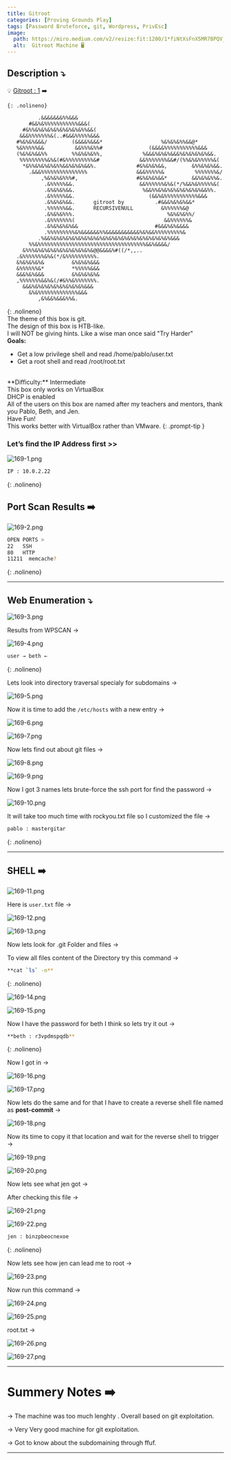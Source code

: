 ```yaml
---
title: Gitroot
categories: [Proving Grounds Play]
tags: [Password Bruteforce, git, Wordpress, PrivEsc]
image:
  path: https://miro.medium.com/v2/resize:fit:1200/1*fiNtXsFnX5MR7BPQV_wBvg.png
  alt:  Gitroot Machine 🖥️
---
```


## **Description ⤵️**

>
💡 [Gitroot : 1](https://www.vulnhub.com/entry/gitroot-1,488/) ➡️
<br>
```
{: .nolineno}

          .&&&&&&&%%&&&
       #&&%&%%%%%%%%%%%&&&(
     #&%%&%&%&%&%&%&%&%&%%&&(
    &&&%%%%%%%&(..#&&&%%%%%&&&
   #%&%&%&&&/        (&&&&%&&&*                   %&%&%&%%&&@*
   %&%%%%%&&          &&%%%&%%#               (&&&&%%%%%%%%%%%&&&
   (%&%&%&&%%        %%&%&%&%%,             %&&&%&%&%&&&%&%&%&%&%&&.
    %%%%%%%%%&%&(#&%%%%%%%%%&#             &&%%%%%%%&&#/(%%&%&%%%%%&(
     *&%%&%&%&%&%%&&%&%&%&&%.             #&%&%&%&&,        &%%&%&%&&.
       .&&&%%%%%%%%%%%%%%%                &&&%%%%%&          %%%%%%%&/
           ,%&%&%&%%%#,                   #&%&%&%&&*        &&%&%&%%&.
            .&%%%%%&&.                     &&%%%%%%&%&(*/%&&%&%%%%%&(
            .&%&%&%&&.                      %&&%%&%&%&%&%&%&%&%&&%%.
            .&%%%%%&&.                        (&&%&%%%%%%%%%%%&&&
            .&%&%&%&&.      gitroot by          .#&&&%&%&%&&*
            .%%%%%%&&.      RECURSIVENULL         &%%%%%%&@
            .&%&%&%%%.                              %&%&%&%%/
            .&%%%%%%%(                             &&%%%%%%&
            .&%&%&%&%&&                         #&&&%&%&&&&
            .%%%%%%%%%&%&&&&&&%%&&&&&&&&&&&%&%&&%%%%%%%%%&
          .%&&%&%&%&%&%&%&%&%&%&%&%&%&%&%&%&%&%&%&%&%&&&
       %%&%%%%%%%%%%%%%%%%%%%%%%%%%%%%%%%%%%%&&%&&&&/
     &%%%&%&%&%&%&%&%&%&%&%&@@&&&&%#((/*,,..
   .&%%%%%%%&%&(*/&%%%%%%%%%%.
   &%&%&%&%&         &%&%&%&&&
   &%%%%%%&*         *%%%%%&&&
   &&&%&%&&&         &%&%&%&%&
   ,%%%%%%%&&%&(/#&%%&%%%%%%%.
     &&&%&%&%&%&%&%&%&%&%&&&
       &%&%%%%%%%%%%%%%&&&
          ,&%&&%&&&%%&.

```
{: .nolineno}
<br>
The theme of this box is git.
<br>
The design of this box is HTB-like.
<br>
I will NOT be giving hints. Like a wise man once said "Try Harder"
<br>
**Goals:**
<br>
- Get a low privilege shell and read /home/pablo/user.txt
- Get a root shell and read /root/root.txt
<br>
**Difficulty:** Intermediate
<br>
This box only works on VirtualBox
<br>
DHCP is enabled
<br>
All of the users on this box are named after my teachers and mentors, thank you Pablo, Beth, and Jen.
<br>
Have Fun!
<br>
This works better with VirtualBox rather than VMware.
{: .prompt-tip }

### Let’s find the IP Address first >>

![169-1.png](/Vulnhub-Files/img/Gitroot/169-1.png)

```bash
IP : 10.0.2.22
```
{: .nolineno}

## Port Scan Results ➡️

![169-2.png](/Vulnhub-Files/img/Gitroot/169-2.png)

```bash
OPEN PORTS >
22   SSH
80   HTTP
11211  memcache?
```
{: .nolineno}

---

## Web Enumeration ⤵️

![169-3.png](/Vulnhub-Files/img/Gitroot/169-3.png)

Results from WPSCAN →

![169-4.png](/Vulnhub-Files/img/Gitroot/169-4.png)

```bash
user → beth ←
```
{: .nolineno}

Lets look into directory traversal specialy for subdomains →

![169-5.png](/Vulnhub-Files/img/Gitroot/169-5.png)

Now it is time to add the `/etc/hosts` with a new entry →

![169-6.png](/Vulnhub-Files/img/Gitroot/169-6.png)

![169-7.png](/Vulnhub-Files/img/Gitroot/169-7.png)

Now lets find out about git files →

![169-8.png](/Vulnhub-Files/img/Gitroot/169-8.png)

![169-9.png](/Vulnhub-Files/img/Gitroot/169-9.png)

Now I got 3 names lets brute-force the ssh port for find the password →

![169-10.png](/Vulnhub-Files/img/Gitroot/169-10.png)

It will take too much time with rockyou.txt file so I customized the file →

```bash
pablo : mastergitar
```
{: .nolineno}

---

## SHELL ➡️

![169-11.png](/Vulnhub-Files/img/Gitroot/169-11.png)

Here is `user.txt` file →

![169-12.png](/Vulnhub-Files/img/Gitroot/169-12.png)

![169-13.png](/Vulnhub-Files/img/Gitroot/169-13.png)

Now lets look for .git Folder and files →

To view all files content of the Directory try this command →

```bash
**cat `ls` -n**
```
{: .nolineno}

![169-14.png](/Vulnhub-Files/img/Gitroot/169-14.png)

![169-15.png](/Vulnhub-Files/img/Gitroot/169-15.png)

Now I have the password for beth I think so lets try it out →

```bash
**beth : r3vpdmspqdb**
```
{: .nolineno}

Now I got in →

![169-16.png](/Vulnhub-Files/img/Gitroot/169-16.png)

![169-17.png](/Vulnhub-Files/img/Gitroot/169-17.png)

Now lets do the same and for that I have to create a reverse shell file named as **post-commit** → 

![169-18.png](/Vulnhub-Files/img/Gitroot/169-18.png)

Now its time to copy it that location and wait for the reverse shell to trigger →

![169-19.png](/Vulnhub-Files/img/Gitroot/169-19.png)

![169-20.png](/Vulnhub-Files/img/Gitroot/169-20.png)

Now lets see what jen got →

After checking this file →

![169-21.png](/Vulnhub-Files/img/Gitroot/169-21.png)

![169-22.png](/Vulnhub-Files/img/Gitroot/169-22.png)

```bash
jen : binzpbeocnexoe
```
{: .nolineno}

Now lets see how jen can lead me to root →

![169-23.png](/Vulnhub-Files/img/Gitroot/169-23.png)

Now run this command →

![169-24.png](/Vulnhub-Files/img/Gitroot/169-24.png)

![169-25.png](/Vulnhub-Files/img/Gitroot/169-25.png)

root.txt →

![169-26.png](/Vulnhub-Files/img/Gitroot/169-26.png)

![169-27.png](/Vulnhub-Files/img/Gitroot/169-27.png)

<hr>

# **Summery Notes ➡️**

→ The machine was too much lenghty . Overall based on git exploitation.

→ Very Very good machine for git exploitation.

→ Got to know about the subdomaining through ffuf.

<hr>